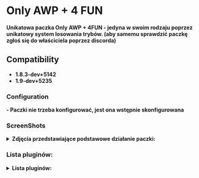 # Only AWP + 4 FUN

<b> Unikatowa paczka Only AWP + 4FUN - jedyna w swoim rodzaju poprzez unikatowy system losowania trybów. (aby samemu sprawdzić paczkę zgłoś się do właściciela poprzez discorda)

## Compatibility
- 1.8.3-dev+5142
- 1.9-dev+5235

### Configuration

<b> - Paczki nie trzeba konfigurować, jest ona wstępnie skonfigurowana

### ScreenShots

<details>
	<summary><b>Zdjęcia przedstawiające podstawowe działanie paczki:</b></summary>
- Wiadomość o wylosowanym trybie na czat:
	
<img src="https://github.com/N1K1Cz/Only-AWP-4FUN/blob/main/zdj/czat_losowanie.png"></img>

- Wiadomość o wylosowanym trybie w hud:

<img src="https://github.com/N1K1Cz/Only-AWP-4FUN/blob/main/zdj/hud_losowanie.png"></img>

- Główne menu serwera:

<img src="https://github.com/N1K1Cz/Only-AWP-4FUN/blob/main/zdj/menu.png"></img>

- Wygląd hud:

<img src="https://github.com/N1K1Cz/Only-AWP-4FUN/blob/main/zdj/hud.png"></img>

</details>

### Lista pluginów:

<details>
<summary><b>Lista pluginów:</b></summary>

```
;//=-=-=-=-=-=-=-=-=-=-=-=-=-=-=-=-=-=-=-=-=-=-=-=-=-=-=-=-=-=-=-=-=-=-=-=-=-=-=-=//
;//=-=-=-=-=           ONLY AWP 2022 by N1K1Cz | AmxxPro.pl /\^-^/\      =-=-=-=-=//
;//=-=-=-=-=-=-=-=-=-=-=-=-=-=-=-=-=-=-=-=-=-=-=-=-=-=-=-=-=-=-=-=-=-=-=-=-=-=-=-=//

;//=-=-=-=-=-=-=-=-=-=-=-=-=-=-=-=-=-=-=-=-=-=-=-=-=-=-=-=-=-=-=-=-=-=-=-=-=-=-=-=//
;//=-=-=-=-=             Silnik i najwazniejsze pluginy     /\^-^/\      =-=-=-=-=//
;//=-=-=-=-=-=-=-=-=-=-=-=-=-=-=-=-=-=-=-=-=-=-=-=-=-=-=-=-=-=-=-=-=-=-=-=-=-=-=-=//

AWP_Silnik.amxx                             ; Glowny Silnik AWP
4FUN_AWP.amxx                               ; Silnik AWP 4 FUN
AWP_skiny.amxx                              ; Skiny

;//=-=-=-=-=-=-=-=-=-=-=-=-=-=-=-=-=-=-=-=-=-=-=-=-=-=-=-=-=-=-=-=-=-=-=-=-=-=-=-=//
;//=-=-=-=-=                       Pluginy Dodatkowe        /\^-^/\      =-=-=-=-=//
;//=-=-=-=-=-=-=-=-=-=-=-=-=-=-=-=-=-=-=-=-=-=-=-=-=-=-=-=-=-=-=-=-=-=-=-=-=-=-=-=//

AWP_unlimitedammo.amxx                      ; Nielimitowane ammo (potrzebne do dzialania silnika 4FUN)
AWP_hsonly.amxx                             ; only HS (wymagane do dzialania silnika 4FUN)
AWP_blokuj.amxx                             ; blokowanie kupna broni
AWP_bullet_dmg.amxx                         ; pokazuje dmg zadawane
AWP_ad_manager.amxx                         ; Reklamy say
AWP_admin_freelook.amxx                     ; jak sama nazwa wskazuje
AWP_admin_spec_esp.amxx                     ; wh admina po smierci
AWP_duszek_po_smierci.amxx                  ; Duszek po smierci
AWP_grenade_trail.amxx                      ; Linia rzutu granata
AWP_gamenamechanger.amxx                    ; zmiana nazwy gry (trzeba dopisać na końcu pliku amxx.cfg -      amx_gamename "nazwa")
AWP_flash.amxx                              ; kto nas oslepil
AWP_logs.amxx                               ; logi
AWP_granat_info.amxx                        ; info jaki granat rzucamy
AWP_inf_smierc.amxx                         ; 15 sek. info po smierci
AWP_Najlepszy.amxx                          ; Najlepszy gracz rundy
AWP_parachute.amxx                          ; spadochron
AWP_RoundSound.amxx                         ; Muzyka po rundzie
AWP_SpawnProtection.amxx                    ; protekcja spawn
AWP_ping.amxx                               ; kick za wysoki ping
AWP_sounds.amxx                             ; Dzwieki po killu
AWP_vip.amxx                                ; VIP
AWP_vip_dla_steam.amxx                      ; VIP za free dla steam
```
</details>
